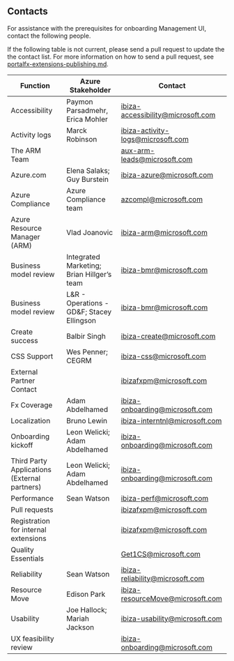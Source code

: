 <a name="contacts"></a>
## Contacts

For assistance with the prerequisites for onboarding Management UI, contact the following people.  

If the following table is not current, please send a pull request to update the the contact list. For more information on how to send a pull request, see [portalfx-extensions-publishing.md](portalfx-extensions-publishing.md).

| Function                                      | Azure Stakeholder                          | Contact |
| --------------------------------------------- | -----------------------------------------  |  --- |
| Accessibility	                                | Paymon Parsadmehr, Erica Mohler            | ibiza-accessibility@microsoft.com |
| Activity logs	                                | Marck Robinson                             | ibiza-activity-logs@microsoft.com |
| The ARM Team                                  |                                            | aux-arm-leads@microsoft.com |
| Azure.com	                                    | Elena Salaks; Guy Burstein                 | ibiza-azure@microsoft.com |
| Azure Compliance                              | Azure Compliance team                      | azcompl@microsoft.com |
| Azure Resource Manager (ARM)                  | Vlad Joanovic                              | ibiza-arm@microsoft.com |
| Business model review                         | Integrated Marketing; Brian Hillger’s team | ibiza-bmr@microsoft.com|
| Business model review                         | L&R - Operations - GD\&F; Stacey Ellingson | ibiza-bmr@microsoft.com |
| Create success                                | Balbir Singh                               | ibiza-create@microsoft.com |
| CSS Support                                   | Wes Penner; CEGRM                          | ibiza-css@microsoft.com |
| External Partner Contact                      |                                            | ibizafxpm@microsoft.com |
| Fx Coverage 	                                | Adam Abdelhamed                               | ibiza-onboarding@microsoft.com |
| Localization                                  | Bruno Lewin                                | ibiza-interntnl@microsoft.com |
| Onboarding kickoff                            | Leon Welicki; Adam Abdelhamed  | ibiza-onboarding@microsoft.com |
| Third Party Applications (External partners)  | Leon Welicki; Adam Abdelhamed              | ibiza-onboarding@microsoft.com |
| Performance                                   | Sean Watson                                | ibiza-perf@microsoft.com |
| Pull requests                                 |                                            | ibizafxpm@microsoft.com |
| Registration for internal extensions          |                                            | ibizafxpm@microsoft.com |
| Quality Essentials                            |                                            | Get1CS@microsoft.com​ |
| Reliability                                   | Sean Watson                                | ibiza-reliability@microsoft.com |
| Resource Move                                 | Edison Park                                | ibiza-resourceMove@microsoft.com |
| Usability	                                    | Joe Hallock; Mariah Jackson                | ibiza-usability@microsoft.com |
| UX feasibility review                         |                                            | ibiza-onboarding@microsoft.com | 

<!-- TODO: Validate whether the ibizafxpm@microsoft.com  link is the correct one for sending pull requests to, when sending pull requests to the dev branch for new extensions. -->
